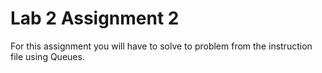 # Lab 2 Assignment 2

For this assignment you will have to solve to problem from the instruction file using Queues.
